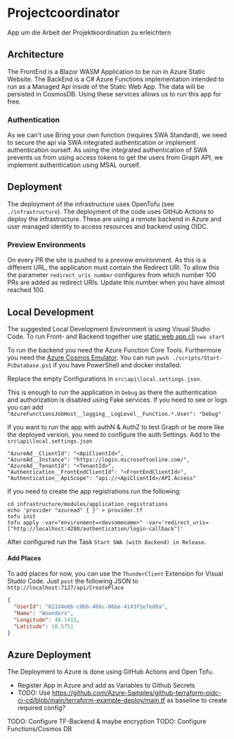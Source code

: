 # Projectcoordinator

App um die Arbeit der Projektkoordination zu erleichtern

## Architecture

The FrontEnd is a Blazor WASM Application to be run in Azure Static Website. The BackEnd is a C# Azure Functions implementation intended to run as a Managed Api inside of the Static Web App. The data will be persisted in CosmosDB. Using these services allows us to run this app for free.

### Authentication

As we can't use Bring your own function (requires SWA Standard), we need to secure the api via SWA integrated authentication or implement authentication ourself. As using the integrated authentication of SWA prevents us from using access tokens to get the users from Graph API, we implement authentication using MSAL ourself.

## Deployment

The deployment of the infrastructure uses OpenTofu (see `./infrastructure`). The deployment of the code uses GitHub Actions to deploy the infrastructure. These are using a remote backend in Azure and user managed identity to access resources and backend using OIDC.

### Preview Environments

On every PR the site is pushed to a preview environment. As this is a different URL, the application must contain the Redirect URI. To allow this the parameter `redirect_uris_number` configures from which number 100 PRs are added as redirect URIs. Update this number when you have almost reached 100.

## Local Development

The suggested Local Development Environment is using Visual Studio Code. To run Front- and Backend together use [static web app cli](https://learn.microsoft.com/en-us/azure/static-web-apps/local-development) `swa start`

To run the backend you need the Azure Function Core Tools. Furthermore you need the [Azure Cosmos Emulator](https://learn.microsoft.com/en-us/azure/cosmos-db/how-to-develop-emulator?tabs=docker-windows%2Ccsharp&pivots=api-nosql). You can run `pwsh ./scripts/Start-PcDatabase.ps1` if you have PowerShell and docker installed.

Replace the empty Configurations in `src\api\local.settings.json`.

This is enough to run the application in `Debug` as there the authentication and authorization is disabled using Fake services. If you need to see or logs you can add `"AzureFunctionsJobHost__logging__LogLevel__Function.*.User": "Debug"`

If you want to run the app with authN & AuthZ to test Graph or be more like the deployed version, you need to configure the auth Settings. Add to the `src\api\local.settings.json`

```
"AzureAd__ClientId": "<ApiClientId>",
"AzureAd__Instance": "https://login.microsoftonline.com/",
"AzureAd__TenantId": "<TenantId>",
"Authentication__FrontEndClientId": "<FrontEndClientId>",
"Authentication__ApiScope": "api://<ApiClientId>/API.Access"
```

If you need to create the app registrations run the following:

```pwsh
cd infrastructure/modules/application_registrations
echo 'provider "azuread" { }' > provider.tf
tofu init
tofu apply -var="environment=<devsomename>" -var='redirect_uris=["http://localhost:4280/authentication/login-callback"]'
```

After configured run the Task `Start SWA (with Backend) in Release`.

#### Add Places

To add places for now, you can use the `ThunderClient` Extension for Visual Studio Code. Just `post` the following JSON to `http://localhost:7127/api/CreatePlace`

```json
{
  "UserId": "021d4e6b-c0bb-466c-86be-4143f1e7ed8a",
  "Name": "Woanders",
  "Longitude": 48.1411,
  "Latitude": 10.5751
}
```

## Azure Deployment

The Deployment to Azure is done using GitHub Actions and Open Tofu.

- Register App in Azure and add as Variables to Github Secrets
- TODO: Use <https://github.com/Azure-Samples/github-terraform-oidc-ci-cd/blob/main/terraform-example-deploy/main.tf> as baseline to create required config?

TODO: Configure TF-Backend & maybe encryption
TODO: Configure Functions/Cosmos DB
